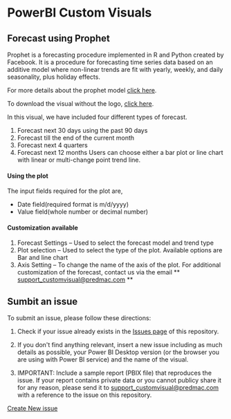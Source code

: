 # PowerBI Custom Visuals
## Forecast using Prophet
Prophet is a forecasting procedure implemented in R and Python created by Facebook. It is a procedure for forecasting time series data based on an additive model where non-linear trends are fit with yearly, weekly, and daily seasonality, plus holiday effects.

For more details about the prophet model [click here](https://facebook.github.io/prophet/docs/quick_start.html#r-api).

To download the visual without the logo, [click here](https://predmac.com/power-bi-custom-visual/).

In this visual, we have included four different types of forecast.

1. Forecast next 30 days using the past 90 days
2. Forecast till the end of the current month
3. Forecast next 4 quarters
4. Forecast next 12 months
Users can choose either a bar plot or line chart with linear or multi-change point trend line.
#### Using the plot
The input fields required for the plot are,

- Date field(required format is m/d/yyyy)
- Value field(whole number or decimal number)
#### Customization available

1. Forecast Settings – Used to select the forecast model and trend type
2. Plot selection – Used to select the type of the plot. Available options are Bar and line chart
3. Axis Setting – To change the name of the axis of the plot.
For additional customization of the forecast, contact us via the email ** support_customvisual@predmac.com **
## Sumbit an issue

To submit an issue, please follow these directions:

1. Check if your issue already exists in the [Issues page](https://github.com/predmactechnologies/Support_PowerBI_CustomVisual/issues) of this repository.

2. If you don't find anything relevant, insert a new issue including as much details as possible, your Power BI Desktop version (or the browser you are using with Power BI service) and the name of the visual.

3. IMPORTANT: Include a sample report (PBIX file) that reproduces the issue. If your report contains private data or you cannot publicy share it for any reason, please send it to support_customvisual@predmac.com with a reference to the issue on this repository.

[Create New issue](https://github.com/predmactechnologies/PowerBI_CustomVisual/issues)
